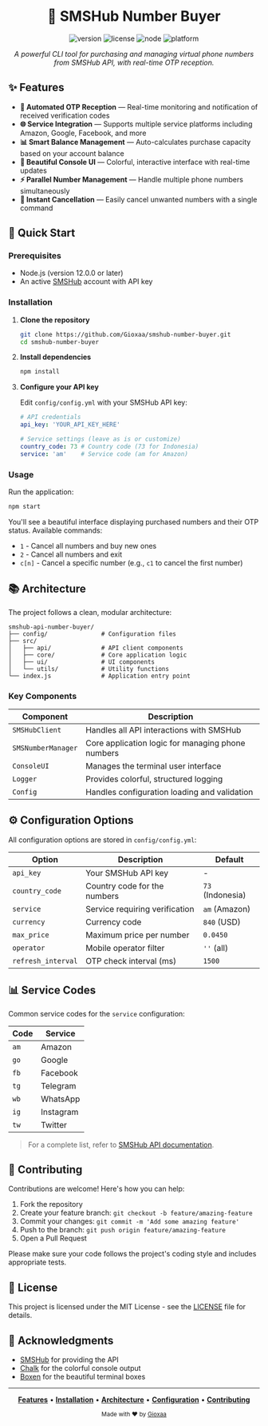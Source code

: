 <div align="center">
  
# 📱 SMSHub Number Buyer

<img src="https://img.shields.io/badge/version-1.0.0-blue.svg" alt="version"/>
<img src="https://img.shields.io/badge/license-MIT-green.svg" alt="license"/>
<img src="https://img.shields.io/badge/node-%3E%3D%2012.0.0-brightgreen.svg" alt="node"/>
<img src="https://img.shields.io/badge/platform-windows%20%7C%20macos%20%7C%20linux-lightgrey.svg" alt="platform"/>

*A powerful CLI tool for purchasing and managing virtual phone numbers from SMSHub API, with real-time OTP reception.*

</div>

## ✨ Features

- **🔐 Automated OTP Reception** — Real-time monitoring and notification of received verification codes
- **🌐 Service Integration** — Supports multiple service platforms including Amazon, Google, Facebook, and more
- **📊 Smart Balance Management** — Auto-calculates purchase capacity based on your account balance
- **🎨 Beautiful Console UI** — Colorful, interactive interface with real-time updates
- **⚡ Parallel Number Management** — Handle multiple phone numbers simultaneously
- **🔄 Instant Cancellation** — Easily cancel unwanted numbers with a single command

## 🚀 Quick Start

### Prerequisites

- Node.js (version 12.0.0 or later)
- An active [SMSHub](https://smshub.org/) account with API key

### Installation

1. **Clone the repository**

   ```bash
   git clone https://github.com/Gioxaa/smshub-number-buyer.git
   cd smshub-number-buyer
   ```

2. **Install dependencies**

   ```bash
   npm install
   ```

3. **Configure your API key**

   Edit `config/config.yml` with your SMSHub API key:
   
   ```yaml
   # API credentials
   api_key: 'YOUR_API_KEY_HERE'
   
   # Service settings (leave as is or customize)
   country_code: 73 # Country code (73 for Indonesia)
   service: 'am'    # Service code (am for Amazon)
   ```

### Usage

Run the application:

```bash
npm start
```

You'll see a beautiful interface displaying purchased numbers and their OTP status. Available commands:

- `1` - Cancel all numbers and buy new ones
- `2` - Cancel all numbers and exit
- `c[n]` - Cancel a specific number (e.g., `c1` to cancel the first number)

## 📚 Architecture

The project follows a clean, modular architecture:

```
smshub-api-number-buyer/
├── config/               # Configuration files
├── src/
│   ├── api/              # API client components
│   ├── core/             # Core application logic
│   ├── ui/               # UI components
│   └── utils/            # Utility functions
└── index.js              # Application entry point
```

### Key Components

| Component | Description |
|-----------|-------------|
| `SMSHubClient` | Handles all API interactions with SMSHub |
| `SMSNumberManager` | Core application logic for managing phone numbers |
| `ConsoleUI` | Manages the terminal user interface |
| `Logger` | Provides colorful, structured logging |
| `Config` | Handles configuration loading and validation |

## ⚙️ Configuration Options

All configuration options are stored in `config/config.yml`:

| Option | Description | Default |
|--------|-------------|---------|
| `api_key` | Your SMSHub API key | - |
| `country_code` | Country code for the numbers | `73` (Indonesia) |
| `service` | Service requiring verification | `am` (Amazon) |
| `currency` | Currency code | `840` (USD) |
| `max_price` | Maximum price per number | `0.0450` |
| `operator` | Mobile operator filter | `''` (all) |
| `refresh_interval` | OTP check interval (ms) | `1500` |

## 📊 Service Codes

Common service codes for the `service` configuration:

| Code | Service |
|------|---------|
| `am` | Amazon |
| `go` | Google |
| `fb` | Facebook |
| `tg` | Telegram |
| `wb` | WhatsApp |
| `ig` | Instagram |
| `tw` | Twitter |

> For a complete list, refer to [SMSHub API documentation](https://smshub.org/api).

## 🤝 Contributing

Contributions are welcome! Here's how you can help:

1. Fork the repository
2. Create your feature branch: `git checkout -b feature/amazing-feature`
3. Commit your changes: `git commit -m 'Add some amazing feature'`
4. Push to the branch: `git push origin feature/amazing-feature`
5. Open a Pull Request

Please make sure your code follows the project's coding style and includes appropriate tests.

## 📝 License

This project is licensed under the MIT License - see the [LICENSE](LICENSE) file for details.

## 🙏 Acknowledgments

- [SMSHub](https://smshub.org/) for providing the API
- [Chalk](https://github.com/chalk/chalk) for the colorful console output
- [Boxen](https://github.com/sindresorhus/boxen) for the beautiful terminal boxes

---

<div align="center">
  
  **[Features](#-features)** • 
  **[Installation](#-quick-start)** • 
  **[Architecture](#-architecture)** • 
  **[Configuration](#️-configuration-options)** • 
  **[Contributing](#-contributing)**
  
  <sub>Made with ❤️ by <a href="https://github.com/Gioxaa">Gioxaa</a></sub>
</div>
